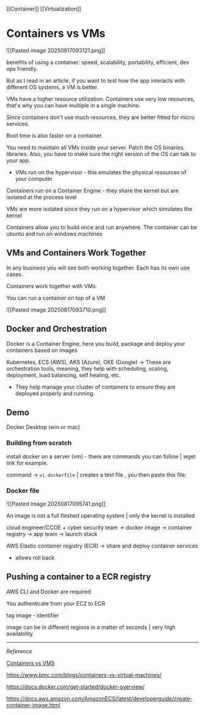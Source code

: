 [[Container]] [[Virtualization]]

# Containers vs VMs

![[Pasted image 20250817093121.png]]

benefits of using a container: speed, scalability, portability, efficient, dev ops friendly.

But as I read in an article, if you want to test how the app interacts with different OS systems, a VM is better.

VMs have a higher resource utilization. Containers use very low resources, that's why you can have multiple in a single machine. 

Since containers don't use much resources, they are better fitted for micro services. 

Boot time is also faster on a container. 

You need to maintain all VMs inside your server. Patch the OS binaries, libraries. Also, you have to make sure the right version of the OS can talk to your app. 
- VMs run on the hypervisor - this emulates the physical resources of your computer 

Containers run on a Container Engine - they share the kernel but are isolated at the process level 

VMs are more isolated since they run on a hypervisor which simulates the kernel

Containers allow you to build once and run anywhere. The container can be ubuntu and run on windows machines

## VMs and Containers Work Together
In any business you will see both working together. Each has its own use cases. 

Containers work together with VMs. 

You can run a container on top of a VM

![[Pasted image 20250817093710.png]]


## Docker and Orchestration
Docker is a Container Engine, here you build, package and deploy your containers based on images 

Kubernetes, ECS (AWS), AKS (Azure), GKE (Google) -> These are orchestration tools, meaning, they help with scheduling, scaling, deployment, load balancing, self healing, etc.
- They help manage your cluster of containers to ensure they are deployed properly and running. 

## Demo
Docker Desktop (win or mac)

### Building from scratch 
install docker on a server (vm) - there are commands you can follow | wget link for example. 

command -> `vi dockerfile` | creates a text file , you then paste this file:

### Docker file


![[Pasted image 20250817095741.png]]

An image is not a full fleshed operating system | only the kernel is installed 

cloud engineer/CCOE + cyber security team -> docker image -> container registry -> app team -> launch stack

AWS Elastic container registry (ECR) -> share and deploy container services 
- allows roll back 

## Pushing a container to a ECR registry 
AWS CLI and Docker are required 

You authenticate from your EC2 to ECR 

tag image - identifier 

image can be in different regions in a matter of seconds | very high availability 

---
*Reference*


[Containers vs VMS](https://cloud.google.com/discover/containers-vs-vms?hl=en)

https://www.bmc.com/blogs/containers-vs-virtual-machines/

https://docs.docker.com/get-started/docker-overview/

https://docs.aws.amazon.com/AmazonECS/latest/developerguide/create-container-image.html